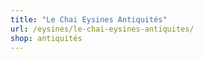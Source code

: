 ```yaml
---
title: "Le Chai Eysines Antiquités"
url: /eysines/le-chai-eysines-antiquites/
shop: antiquités
---
```

